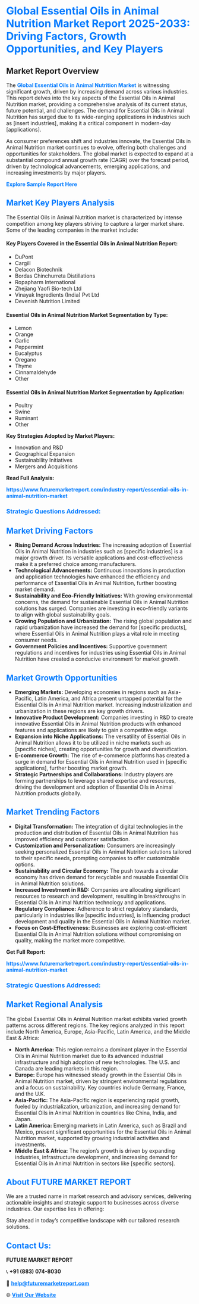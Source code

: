 <h1 style="color: #007BFF;">Global Essential Oils in Animal Nutrition Market Report 2025-2033: Driving Factors, Growth Opportunities, and Key Players</h1>

<section id="overview">
<h2>Market Report Overview</h2>
<p>The <a href="https://www.futuremarketreport.com/industry-report/essential-oils-in-animal-nutrition-market" style="color: #007BFF; text-decoration: none;"><strong>Global Essential Oils in Animal Nutrition Market</strong></a> is witnessing significant growth, driven by increasing demand across various industries. This report delves into the key aspects of the Essential Oils in Animal Nutrition market, providing a comprehensive analysis of its current status, future potential, and challenges. The demand for Essential Oils in Animal Nutrition has surged due to its wide-ranging applications in industries such as [insert industries], making it a critical component in modern-day [applications].</p>
<p>As consumer preferences shift and industries innovate, the Essential Oils in Animal Nutrition market continues to evolve, offering both challenges and opportunities for stakeholders. The global market is expected to expand at a substantial compound annual growth rate (CAGR) over the forecast period, driven by technological advancements, emerging applications, and increasing investments by major players.</p>
</section>

<section id="overview">
<p><a href="https://www.futuremarketreport.com/request-sample/reportId=62109" style="color: #007BFF; text-decoration: none;"><strong>Explore Sample Report Here</strong></a></p>
</section>

<section id="key-players">
<h2 style="color: #007BFF;">Market Key Players Analysis</h2>
<p>The Essential Oils in Animal Nutrition market is characterized by intense competition among key players striving to capture a larger market share. Some of the leading companies in the market include:</p>
<h4>Key Players Covered in the Essential Oils in Animal Nutrition Report:</h4>
<ul><li>DuPont</li><li>Cargill</li><li>Delacon Biotechnik</li><li>Bordas Chinchurreta Distillations</li><li>Ropapharm International</li><li>Zhejiang Yaofi Bio-tech Ltd</li><li>Vinayak Ingredients (India) Pvt Ltd</li><li>Devenish Nutrition Limited</li></ul>
<h4>Essential Oils in Animal Nutrition Market Segmentation by Type:</h4>
<ul><li>Lemon</li><li>Orange</li><li>Garlic</li><li>Peppermint</li><li>Eucalyptus</li><li>Oregano</li><li>Thyme</li><li>Cinnamaldehyde</li><li>Other</li></ul>

<h4>Essential Oils in Animal Nutrition Market Segmentation by Application:</h4>
<ul><li>Poultry</li><li>Swine</li><li>Ruminant</li><li>Other</li></ul>
<p><strong>Key Strategies Adopted by Market Players:</strong></p>
<ul>
<li>Innovation and R&D</li>
<li>Geographical Expansion</li>
<li>Sustainability Initiatives</li>
<li>Mergers and Acquisitions</li>
</ul>
</section>

<section>
<p><strong>Read Full Analysis: </strong></p><a href="https://www.futuremarketreport.com/industry-report/essential-oils-in-animal-nutrition-market" style="color: #007BFF; text-decoration: none;"><strong>https://www.futuremarketreport.com/industry-report/essential-oils-in-animal-nutrition-market</strong></a>
<h3 style="color: #007BFF;">Strategic Questions Addressed:</h3>
</section>

<section id="driving-factors">
<h2 style="color: #007BFF;">Market Driving Factors</h2>
<ul>
<li><strong>Rising Demand Across Industries:</strong> The increasing adoption of Essential Oils in Animal Nutrition in industries such as [specific industries] is a major growth driver. Its versatile applications and cost-effectiveness make it a preferred choice among manufacturers.</li>
<li><strong>Technological Advancements:</strong> Continuous innovations in production and application technologies have enhanced the efficiency and performance of Essential Oils in Animal Nutrition, further boosting market demand.</li>
<li><strong>Sustainability and Eco-Friendly Initiatives:</strong> With growing environmental concerns, the demand for sustainable Essential Oils in Animal Nutrition solutions has surged. Companies are investing in eco-friendly variants to align with global sustainability goals.</li>
<li><strong>Growing Population and Urbanization:</strong> The rising global population and rapid urbanization have increased the demand for [specific products], where Essential Oils in Animal Nutrition plays a vital role in meeting consumer needs.</li>
<li><strong>Government Policies and Incentives:</strong> Supportive government regulations and incentives for industries using Essential Oils in Animal Nutrition have created a conducive environment for market growth.</li>
</ul>
</section>

<section id="growth-opportunities">
<h2 style="color: #007BFF;">Market Growth Opportunities</h2>
<ul>
<li><strong>Emerging Markets:</strong> Developing economies in regions such as Asia-Pacific, Latin America, and Africa present untapped potential for the Essential Oils in Animal Nutrition market. Increasing industrialization and urbanization in these regions are key growth drivers.</li>
<li><strong>Innovative Product Development:</strong> Companies investing in R&D to create innovative Essential Oils in Animal Nutrition products with enhanced features and applications are likely to gain a competitive edge.</li>
<li><strong>Expansion into Niche Applications:</strong> The versatility of Essential Oils in Animal Nutrition allows it to be utilized in niche markets such as [specific niches], creating opportunities for growth and diversification.</li>
<li><strong>E-commerce Growth:</strong> The rise of e-commerce platforms has created a surge in demand for Essential Oils in Animal Nutrition used in [specific applications], further boosting market growth.</li>
<li><strong>Strategic Partnerships and Collaborations:</strong> Industry players are forming partnerships to leverage shared expertise and resources, driving the development and adoption of Essential Oils in Animal Nutrition products globally.</li>
</ul>
</section>

<section id="trending-factors">
<h2 style="color: #007BFF;">Market Trending Factors</h2>
<ul>
<li><strong>Digital Transformation:</strong> The integration of digital technologies in the production and distribution of Essential Oils in Animal Nutrition has improved efficiency and customer satisfaction.</li>
<li><strong>Customization and Personalization:</strong> Consumers are increasingly seeking personalized Essential Oils in Animal Nutrition solutions tailored to their specific needs, prompting companies to offer customizable options.</li>
<li><strong>Sustainability and Circular Economy:</strong> The push towards a circular economy has driven demand for recyclable and reusable Essential Oils in Animal Nutrition solutions.</li>
<li><strong>Increased Investment in R&D:</strong> Companies are allocating significant resources to research and development, resulting in breakthroughs in Essential Oils in Animal Nutrition technology and applications.</li>
<li><strong>Regulatory Compliance:</strong> Adherence to strict regulatory standards, particularly in industries like [specific industries], is influencing product development and quality in the Essential Oils in Animal Nutrition market.</li>
<li><strong>Focus on Cost-Effectiveness:</strong> Businesses are exploring cost-efficient Essential Oils in Animal Nutrition solutions without compromising on quality, making the market more competitive.</li>
</ul>
</section>

<section>
<p><strong>Get Full Report: </strong></p><a href="https://www.futuremarketreport.com/industry-report/essential-oils-in-animal-nutrition-market" style="color: #007BFF; text-decoration: none;"><strong>https://www.futuremarketreport.com/industry-report/essential-oils-in-animal-nutrition-market</strong></a>
<h3 style="color: #007BFF;">Strategic Questions Addressed:</h3>
</section>


<section id="regional-analysis">
<h2 style="color: #007BFF;">Market Regional Analysis</h2>
<p>The global Essential Oils in Animal Nutrition market exhibits varied growth patterns across different regions. The key regions analyzed in this report include North America, Europe, Asia-Pacific, Latin America, and the Middle East & Africa:</p>
<ul>
<li><strong>North America:</strong> This region remains a dominant player in the Essential Oils in Animal Nutrition market due to its advanced industrial infrastructure and high adoption of new technologies. The U.S. and Canada are leading markets in this region.</li>
<li><strong>Europe:</strong> Europe has witnessed steady growth in the Essential Oils in Animal Nutrition market, driven by stringent environmental regulations and a focus on sustainability. Key countries include Germany, France, and the U.K.</li>
<li><strong>Asia-Pacific:</strong> The Asia-Pacific region is experiencing rapid growth, fueled by industrialization, urbanization, and increasing demand for Essential Oils in Animal Nutrition in countries like China, India, and Japan.</li>
<li><strong>Latin America:</strong> Emerging markets in Latin America, such as Brazil and Mexico, present significant opportunities for the Essential Oils in Animal Nutrition market, supported by growing industrial activities and investments.</li>
<li><strong>Middle East & Africa:</strong> The region’s growth is driven by expanding industries, infrastructure development, and increasing demand for Essential Oils in Animal Nutrition in sectors like [specific sectors].</li>
</ul>
</section>

<footer>
<h2 style="color: #007BFF;">About FUTURE MARKET REPORT</h2>
<p>We are a trusted name in market research and advisory services, delivering actionable insights and strategic support to businesses across diverse industries. Our expertise lies in offering:</p>

<p>Stay ahead in today’s competitive landscape with our tailored research solutions.</p>

<h2 style="color: #007BFF;">Contact Us:</h2>
<p><strong>FUTURE MARKET REPORT</strong></p>
<p>📞 <strong>+91 (883) 074-8030</strong></p>
<p>📧 <strong><a href="mailto:help@futuremarketreport.com" style="color: #007BFF;">help@futuremarketreport.com</a></strong></p>
<p>🌐 <strong><a href="https://www.futuremarketreport.com/" style="color: #007BFF;">Visit Our Website</a></strong></p>
</footer>